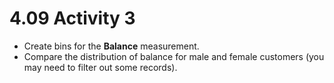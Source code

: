 # 4.09 Activity 3

- Create bins for the **Balance** measurement.
- Compare the distribution of balance for male and female customers (you may need to filter out some records).
